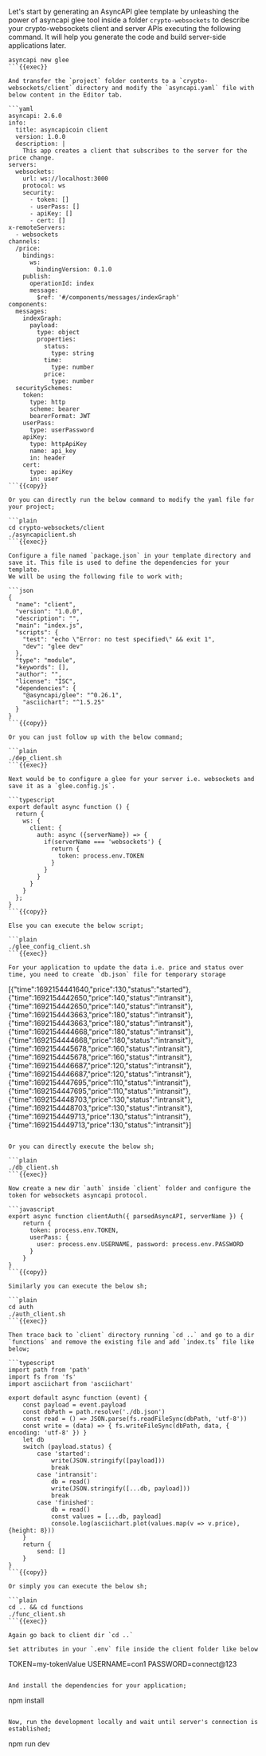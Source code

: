 Let's start by generating an AsyncAPI glee template by unleashing the power of asyncapi glee tool inside a folder `crypto-websockets` to describe your crypto-websockets client and server APIs executing the following command. It will help you generate the code and build server-side applications later.

```plain
asyncapi new glee
```{{exec}}

And transfer the `project` folder contents to a `crypto-websockets/client` directory and modify the `asyncapi.yaml` file with below content in the Editor tab.

```yaml
asyncapi: 2.6.0
info: 
  title: asyncapicoin client
  version: 1.0.0
  description: |
    This app creates a client that subscribes to the server for the price change.
servers:
  websockets:
    url: ws://localhost:3000
    protocol: ws
    security:
      - token: []
      - userPass: []
      - apiKey: []
      - cert: []
x-remoteServers:
  - websockets
channels:
  /price:
    bindings:
      ws:
        bindingVersion: 0.1.0
    publish:
      operationId: index
      message:
        $ref: '#/components/messages/indexGraph'
components:
  messages:
    indexGraph:
      payload:
        type: object
        properties:
          status:
            type: string
          time:
            type: number
          price:
            type: number
  securitySchemes:
    token:
      type: http
      scheme: bearer
      bearerFormat: JWT
    userPass:
      type: userPassword
    apiKey:
      type: httpApiKey
      name: api_key
      in: header
    cert:
      type: apiKey
      in: user
```{{copy}}

Or you can directly run the below command to modify the yaml file for your project;

```plain
cd crypto-websockets/client
./asyncapiclient.sh
```{{exec}}

Configure a file named `package.json` in your template directory and save it. This file is used to define the dependencies for your template.
We will be using the following file to work with;

```json
{
  "name": "client",
  "version": "1.0.0",
  "description": "",
  "main": "index.js",
  "scripts": {
    "test": "echo \"Error: no test specified\" && exit 1",
    "dev": "glee dev"
  },
  "type": "module",
  "keywords": [],
  "author": "",
  "license": "ISC",
  "dependencies": {
    "@asyncapi/glee": "^0.26.1",
    "asciichart": "^1.5.25"
  }
}
```{{copy}}

Or you can just follow up with the below command;

```plain
./dep_client.sh
```{{exec}}

Next would be to configure a glee for your server i.e. websockets and save it as a `glee.config.js`.

```typescript
export default async function () {
  return {
    ws: {
      client: {
        auth: async ({serverName}) => {
          if(serverName === 'websockets') {
            return {
              token: process.env.TOKEN
            }
          }
        }
      }
    }
  };
}
```{{copy}}

Else you can execute the below script;

```plain
./glee_config_client.sh
```{{exec}}

For your application to update the data i.e. price and status over time, you need to create `db.json` file for temporary storage

```
[{"time":1692154441640,"price":130,"status":"started"},{"time":1692154442650,"price":140,"status":"intransit"},{"time":1692154442650,"price":140,"status":"intransit"},{"time":1692154443663,"price":180,"status":"intransit"},{"time":1692154443663,"price":180,"status":"intransit"},{"time":1692154444668,"price":180,"status":"intransit"},{"time":1692154444668,"price":180,"status":"intransit"},{"time":1692154445678,"price":160,"status":"intransit"},{"time":1692154445678,"price":160,"status":"intransit"},{"time":1692154446687,"price":120,"status":"intransit"},{"time":1692154446687,"price":120,"status":"intransit"},{"time":1692154447695,"price":110,"status":"intransit"},{"time":1692154447695,"price":110,"status":"intransit"},{"time":1692154448703,"price":130,"status":"intransit"},{"time":1692154448703,"price":130,"status":"intransit"},{"time":1692154449713,"price":130,"status":"intransit"},{"time":1692154449713,"price":130,"status":"intransit"}]
```{{copy}}

Or you can directly execute the below sh;

```plain
./db_client.sh
```{{exec}}

Now create a new dir `auth` inside `client` folder and configure the token for websockets asyncapi protocol. 

```javascript
export async function clientAuth({ parsedAsyncAPI, serverName }) {
    return {
      token: process.env.TOKEN,
      userPass: {
        user: process.env.USERNAME, password: process.env.PASSWORD
      }
    }
}
```{{copy}}

Similarly you can execute the below sh;

```plain
cd auth
./auth_client.sh
```{{exec}}

Then trace back to `client` directory running `cd ..` and go to a dir `functions` and remove the existing file and add `index.ts` file like below;

```typescript
import path from 'path'
import fs from 'fs'
import asciichart from 'asciichart'

export default async function (event) {
    const payload = event.payload
    const dbPath = path.resolve('./db.json')
    const read = () => JSON.parse(fs.readFileSync(dbPath, 'utf-8'))
    const write = (data) => { fs.writeFileSync(dbPath, data, { encoding: 'utf-8' }) }
    let db
    switch (payload.status) {
        case 'started':
            write(JSON.stringify([payload]))
            break
        case 'intransit':
            db = read()
            write(JSON.stringify([...db, payload]))
            break
        case 'finished':
            db = read()
            const values = [...db, payload]
            console.log(asciichart.plot(values.map(v => v.price), {height: 8}))
    }
    return {
        send: []
    }
}
```{{copy}}

Or simply you can execute the below sh;

```plain
cd .. && cd functions
./func_client.sh
```{{exec}}

Again go back to client dir `cd ..` 

Set attributes in your `.env` file inside the client folder like below

```
TOKEN=my-tokenValue
USERNAME=con1
PASSWORD=connect@123
```{{copy}}

And install the dependencies for your application;

```
npm install
```{{exec}}

Now, run the development locally and wait until server's connection is established;

```
npm run dev
```{{exec}}
